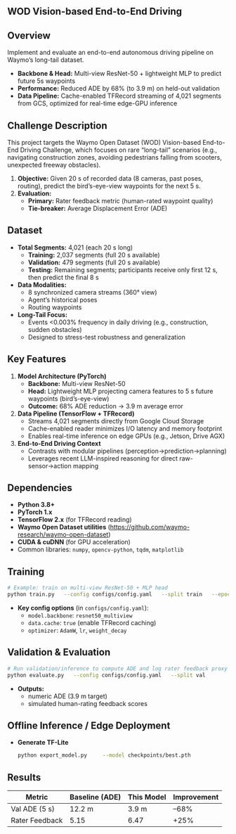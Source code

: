 ## WOD Vision-based End-to-End Driving

## Overview
Implement and evaluate an end-to-end autonomous driving pipeline on Waymo’s long-tail dataset.
- **Backbone & Head:** Multi-view ResNet-50 + lightweight MLP to predict future 5s waypoints
- **Performance:** Reduced ADE by 68% (to 3.9 m) on held-out validation
- **Data Pipeline:** Cache-enabled TFRecord streaming of 4,021 segments from GCS, optimized for real-time edge-GPU inference

## Challenge Description
This project targets the Waymo Open Dataset (WOD) Vision-based End-to-End Driving Challenge, which focuses on rare “long-tail” scenarios (e.g., navigating construction zones, avoiding pedestrians falling from scooters, unexpected freeway obstacles).
1. **Objective:** Given 20 s of recorded data (8 cameras, past poses, routing), predict the bird’s-eye-view waypoints for the next 5 s.
2. **Evaluation:**
   - **Primary:** Rater feedback metric (human-rated waypoint quality)
   - **Tie-breaker:** Average Displacement Error (ADE)

## Dataset
- **Total Segments:** 4,021 (each 20 s long)
  - **Training:** 2,037 segments (full 20 s available)
  - **Validation:** 479 segments (full 20 s available)
  - **Testing:** Remaining segments; participants receive only first 12 s, then predict the final 8 s
- **Data Modalities:**
  - 8 synchronized camera streams (360° view)
  - Agent’s historical poses
  - Routing waypoints
- **Long-Tail Focus:**
  - Events <0.003% frequency in daily driving (e.g., construction, sudden obstacles)
  - Designed to stress-test robustness and generalization

## Key Features
1. **Model Architecture (PyTorch)**
   - **Backbone:** Multi-view ResNet-50
   - **Head:** Lightweight MLP projecting camera features to 5 s future waypoints (bird’s-eye-view)
   - **Outcome:** 68% ADE reduction → 3.9 m average error
2. **Data Pipeline (TensorFlow + TFRecord)**
   - Streams 4,021 segments directly from Google Cloud Storage
   - Cache-enabled reader minimizes I/O latency and memory footprint
   - Enables real-time inference on edge GPUs (e.g., Jetson, Drive AGX)
3. **End-to-End Driving Context**
   - Contrasts with modular pipelines (perception→prediction→planning)
   - Leverages recent LLM-inspired reasoning for direct raw-sensor→action mapping

## Dependencies
- **Python 3.8+**
- **PyTorch 1.x**
- **TensorFlow 2.x** (for TFRecord reading)
- **Waymo Open Dataset utilities** (https://github.com/waymo-research/waymo-open-dataset)
- **CUDA & cuDNN** (for GPU acceleration)
- Common libraries: `numpy`, `opencv-python`, `tqdm`, `matplotlib`

## Training
```bash
# Example: train on multi-view ResNet-50 + MLP head
python train.py   --config configs/config.yaml   --split train   --epochs 50   --batch_size 16   --lr 1e-4
```
- **Key config options** (in `configs/config.yaml`):
  - `model.backbone`: `resnet50_multiview`
  - `data.cache`: `true` (enable TFRecord caching)
  - `optimizer`: `AdamW`, `lr`, `weight_decay`

## Validation & Evaluation
```bash
# Run validation/inference to compute ADE and log rater feedback proxy
python evaluate.py   --config configs/config.yaml   --split val
```
- **Outputs:**
  - numeric ADE (3.9 m target)
  - simulated human-rating feedback scores

## Offline Inference / Edge Deployment
- **Generate TF-Lite**
  ```bash
  python export_model.py     --model checkpoints/best.pth
  ```

## Results
| Metric           | Baseline (ADE) | This Model       | Improvement |
| ---------------- | -------------- | ---------------- | ----------- |
| Val ADE (5 s)    | 12.2 m         | 3.9 m            | –68%        |
| Rater Feedback   | 5.15           | 6.47             | +25%        |

